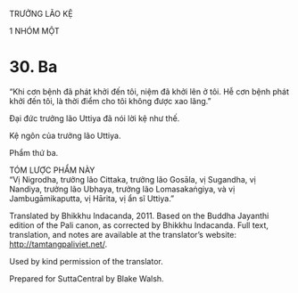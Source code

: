 TRƯỞNG LÃO KỆ

1 NHÓM MỘT

# 30\. Ba

“Khi cơn bệnh đã phát khởi đến tôi, niệm đã khởi lên ở tôi. Hễ cơn bệnh phát khởi đến tôi, là thời điểm cho tôi không được xao lãng.”

Đại đức trưởng lão Uttiya đã nói lời kệ như thế.

Kệ ngôn của trưởng lão Uttiya.

Phẩm thứ ba.

TÓM LƯỢC PHẨM NÀY  
“Vị Nigrodha, trưởng lão Cittaka, trưởng lão Gosāla, vị Sugandha, vị Nandiya, trưởng lão Ubhaya, trưởng lão Lomasakaṅgiya, và vị Jambugāmikaputta, vị Hārita, vị ẩn sĩ Uttiya.”

Translated by Bhikkhu Indacanda, 2011. Based on the Buddha Jayanthi edition of the Pali canon, as corrected by Bhikkhu Indacanda. Full text, translation, and notes are available at the translator’s website: http://tamtangpaliviet.net/.

Used by kind permission of the translator.

Prepared for SuttaCentral by Blake Walsh.